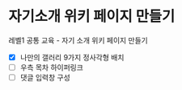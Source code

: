 # 자기소개 위키 페이지 만들기

레벨1 공통 교육 - 자기 소개 위키 페이지 만들기

- [x] 나만의 갤러리 9가지 정사각형 배치
- [ ] 우측 목차 하이퍼링크
- [ ] 댓글 입력창 구성
